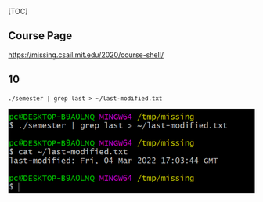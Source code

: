 [TOC]
## Course Page  
https://missing.csail.mit.edu/2020/course-shell/

## 10  
```shell script
./semester | grep last > ~/last-modified.txt
```
![](.01_exercise_images/01_shell.png)  